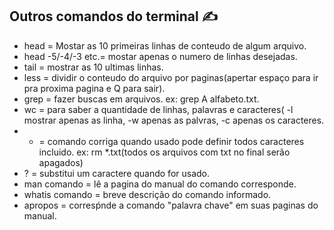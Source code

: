 ## Outros comandos do terminal :writing_hand:	
- head = Mostar as 10 primeiras linhas de conteudo de algum arquivo.
- head -5/-4/-3 etc.= mostar apenas o numero de linhas desejadas.
- tail = mostrar as 10 ultimas linhas.
- less = dividir o conteudo do arquivo por paginas(apertar espaço para ir pra proxima pagina e Q para sair).
- grep = fazer buscas em arquivos. ex: grep A alfabeto.txt.
- wc = para saber a quantidade de linhas, palavras e caracteres( -l mostrar apenas as linha, -w apenas as palvras, -c apenas os caracteres.
- * = comando corriga quando usado pode definir todos caracteres incluido. ex: rm *.txt(todos os arquivos com txt no final serão apagados)
- ? = substitui um caractere quando for usado.
- man comando = lê a pagina do manual do comando corresponde.
- whatis comando = breve descrição do comando informado.
- apropos = corresṕnde a comando "palavra chave" em suas paginas do manual.
